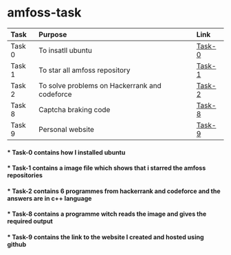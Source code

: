 # amfoss-task
|Task    |Purpose  |     Link|
|:-------|:-------|:-------|
|Task 0  |To insatll ubuntu|[Task-0](https://github.com/Vinayak730/amfoss-task/tree/master/Task-0)|
|Task 1|To star all amfoss repository|[Task-1](https://github.com/Vinayak730/amfoss-task/tree/master/task-1)|
|Task 2|To solve problems on Hackerrank and codeforce|[Task-2](https://github.com/Vinayak730/amfoss-task/tree/master/task-2)|
|Task 8|Captcha braking code|[Task-8](https://github.com/Vinayak730/amfoss-task/tree/master/task-8)|
|Task 9|Personal website|[Task-9](https://github.com/Vinayak730/amfoss-task/tree/master/task-9)|


#### * Task-0 contains how I installed ubuntu
#### * Task-1 contains a image file which shows that i starred the amfoss repositories
#### * Task-2 contains 6 programmes from hackerrank and codeforce and the answers are in c++ language
#### * Task-8 contains a programme witch reads the image and gives the required output
#### * Task-9 contains the link to the website I created and hosted using github 

